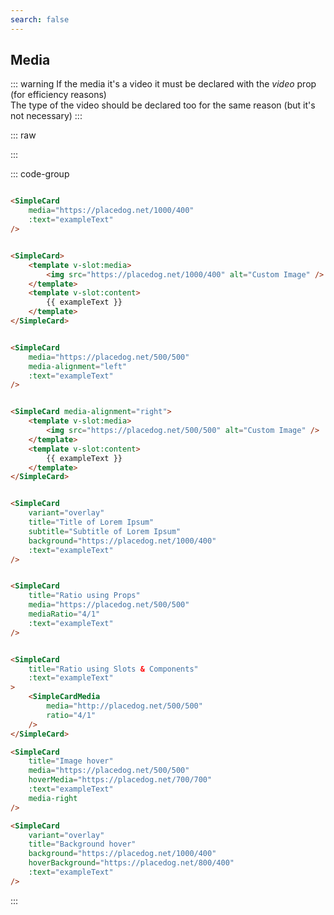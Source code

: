 ```yaml
---
search: false
---
```


## Media

::: warning
If the media it's a video it must be declared with the *video* prop (for efficiency reasons)
<br/>
The type of the video should be declared too for the same reason (but it's not necessary)
:::

::: raw
<div class="dev-section">
  <SimpleCard
    :color="pageTheme"
    media="https://placedog.net/1000/400"
    title="Using Props"
    :text="exampleText"
  />
  <SimpleCard
    :color="pageTheme"
    media="https://placedog.net/500/500"
    media-alignment="left"
    :text="exampleText"
  />
  <SimpleCard 
    :color="pageTheme"
    media-alignment="right"
  >
    <template v-slot:media>
        <img src="https://placedog.net/500/500" alt="Custom Image" />
    </template>
    <template v-slot:content>
        {{ exampleText }}
    </template>
  </SimpleCard>
  <SimpleCard
    :color="pageTheme"
    variant="overlay"
    title="Title of Lorem Ipsum"
    subtitle="Subtitle of Lorem Ipsum"
    background="https://placedog.net/1000/400"
    :text="exampleText"
  />
  <SimpleCard
    :color="pageTheme"
    title="Title of Lorem Ipsum"
    media="https://placedog.net/500/500"
    mediaRatio="4/1"
    :text="exampleText"
  />
  <SimpleCard
    :color="pageTheme"
    title="Image hover"
    :text="exampleText"
    media="https://placedog.net/500/500"
    mediaHover="https://placedog.net/700/700"
    media-right
  />
  <SimpleCard
    :color="pageTheme"
    variant="overlay"
    title="Background hover"
    :text="exampleText"
    background="https://placedog.net/1000/400"
    backgroundHover="https://placedog.net/800/400"
  />
  <SimpleCard
    :color="pageTheme"
    title="Title of Lorem Ipsum"
    :text="exampleText"
    media="http://assets.guebbit.com/guebbit/video/normal.mp4"
    video
    type="video/mp4"
  />
  <SimpleCard
    :color="pageTheme"
    variant="overlay"
    title="Title of Lorem Ipsum"
    :text="exampleText"
    background="http://assets.guebbit.com/guebbit/video/normal.mp4"
    background-video
    background-type="video/mp4"
  />
</div>
:::

::: code-group

```html [Default (Props)]

<SimpleCard
    media="https://placedog.net/1000/400"
    :text="exampleText"
/>
```

```html [Default (Slots)]

<SimpleCard>
    <template v-slot:media>
        <img src="https://placedog.net/1000/400" alt="Custom Image" />
    </template>
    <template v-slot:content>
        {{ exampleText }}
    </template>
</SimpleCard>
```

```html [Left media (Props)]

<SimpleCard
    media="https://placedog.net/500/500"
    media-alignment="left"
    :text="exampleText"
/>
```

```html [Right media (Slots)]

<SimpleCard media-alignment="right">
    <template v-slot:media>
        <img src="https://placedog.net/500/500" alt="Custom Image" />
    </template>
    <template v-slot:content>
        {{ exampleText }}
    </template>
</SimpleCard>
```

```html [Background (Slots)]

<SimpleCard
    variant="overlay"
    title="Title of Lorem Ipsum"
    subtitle="Subtitle of Lorem Ipsum"
    background="https://placedog.net/1000/400"
    :text="exampleText"
/>
```

```html [Image ratio (Props)]

<SimpleCard
    title="Ratio using Props"
    media="https://placedog.net/500/500"
    mediaRatio="4/1"
    :text="exampleText"
/>
```

```html [Image ratio (Components)]

<SimpleCard
    title="Ratio using Slots & Components"
    :text="exampleText"
>
    <SimpleCardMedia
        media="http://placedog.net/500/500"
        ratio="4/1"
    />
</SimpleCard>
```

```html [Image Hover]
<SimpleCard
    title="Image hover"
    media="https://placedog.net/500/500"
    hoverMedia="https://placedog.net/700/700"
    :text="exampleText"
    media-right
/>
```

```html [Background Hover]
<SimpleCard
    variant="overlay"
    title="Background hover"
    background="https://placedog.net/1000/400"
    hoverBackground="https://placedog.net/800/400"
    :text="exampleText"
/>
```
:::

